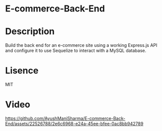 # E-commerce-Back-End

# Description
Build the back end for an e-commerce site using a working Express.js API and configure it to use Sequelize to interact with a MySQL database.

# Lisence
MIT

# Video
https://github.com/AyushManiSharma/E-commerce-Back-End/assets/22526788/2e6c6968-e24a-45ee-bfee-0ac8bb942789

